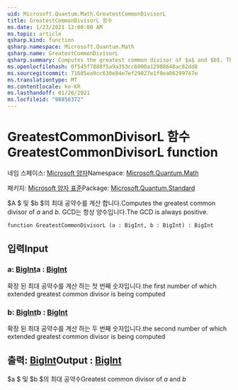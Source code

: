 ```yaml
---
uid: Microsoft.Quantum.Math.GreatestCommonDivisorL
title: GreatestCommonDivisorL 함수
ms.date: 1/23/2021 12:00:00 AM
ms.topic: article
qsharp.kind: function
qsharp.namespace: Microsoft.Quantum.Math
qsharp.name: GreatestCommonDivisorL
qsharp.summary: Computes the greatest common divisor of $a$ and $b$. The GCD is always positive.
ms.openlocfilehash: 0f545f7888f5a9a353cc6000a12988648ac82dd8
ms.sourcegitcommit: 71605ea9cc630e84e7ef29027e1f0ea06299747e
ms.translationtype: MT
ms.contentlocale: ko-KR
ms.lasthandoff: 01/26/2021
ms.locfileid: "98856372"
---
```

# <a name="greatestcommondivisorl-function"></a><span data-ttu-id="d90f9-102">GreatestCommonDivisorL 함수</span><span class="sxs-lookup"><span data-stu-id="d90f9-102">GreatestCommonDivisorL function</span></span>

<span data-ttu-id="d90f9-103">네임 스페이스: [Microsoft 양자](xref:Microsoft.Quantum.Math)</span><span class="sxs-lookup"><span data-stu-id="d90f9-103">Namespace: [Microsoft.Quantum.Math](xref:Microsoft.Quantum.Math)</span></span>

<span data-ttu-id="d90f9-104">패키지: [Microsoft 양자 표준](https://nuget.org/packages/Microsoft.Quantum.Standard)</span><span class="sxs-lookup"><span data-stu-id="d90f9-104">Package: [Microsoft.Quantum.Standard](https://nuget.org/packages/Microsoft.Quantum.Standard)</span></span>


<span data-ttu-id="d90f9-105">$A $ 및 $b $의 최대 공약수를 계산 합니다.</span><span class="sxs-lookup"><span data-stu-id="d90f9-105">Computes the greatest common divisor of $a$ and $b$.</span></span> <span data-ttu-id="d90f9-106">GCD는 항상 양수입니다.</span><span class="sxs-lookup"><span data-stu-id="d90f9-106">The GCD is always positive.</span></span>

```qsharp
function GreatestCommonDivisorL (a : BigInt, b : BigInt) : BigInt
```


## <a name="input"></a><span data-ttu-id="d90f9-107">입력</span><span class="sxs-lookup"><span data-stu-id="d90f9-107">Input</span></span>

### <a name="a--bigint"></a><span data-ttu-id="d90f9-108">a: [BigInt](xref:microsoft.quantum.lang-ref.bigint)</span><span class="sxs-lookup"><span data-stu-id="d90f9-108">a : [BigInt](xref:microsoft.quantum.lang-ref.bigint)</span></span>

<span data-ttu-id="d90f9-109">확장 된 최대 공약수를 계산 하는 첫 번째 숫자입니다.</span><span class="sxs-lookup"><span data-stu-id="d90f9-109">the first number of which extended greatest common divisor is being computed</span></span>


### <a name="b--bigint"></a><span data-ttu-id="d90f9-110">b: [BigInt](xref:microsoft.quantum.lang-ref.bigint)</span><span class="sxs-lookup"><span data-stu-id="d90f9-110">b : [BigInt](xref:microsoft.quantum.lang-ref.bigint)</span></span>

<span data-ttu-id="d90f9-111">확장 된 최대 공약수를 계산 하는 두 번째 숫자입니다.</span><span class="sxs-lookup"><span data-stu-id="d90f9-111">the second number of which extended greatest common divisor is being computed</span></span>



## <a name="output--bigint"></a><span data-ttu-id="d90f9-112">출력: [BigInt](xref:microsoft.quantum.lang-ref.bigint)</span><span class="sxs-lookup"><span data-stu-id="d90f9-112">Output : [BigInt](xref:microsoft.quantum.lang-ref.bigint)</span></span>

<span data-ttu-id="d90f9-113">$a $ 및 $b $의 최대 공약수</span><span class="sxs-lookup"><span data-stu-id="d90f9-113">Greatest common divisor of $a$ and $b$</span></span>